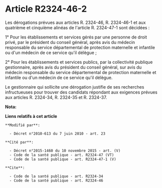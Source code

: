 # Article R2324-46-2

Les dérogations prévues aux articles R. 2324-46, R. 2324-46-1 et aux quatrième et cinquième alinéas de l'article R. 2324-47-1
sont décidées : 

1° Pour les établissements et services gérés par une personne de droit privé, par le président du conseil général, après avis
du médecin responsable du service départemental de protection maternelle et infantile ou d'un médecin de ce service qu'il
délègue ; 

2° Pour les établissements et services publics, par la collectivité publique gestionnaire, après avis du président du conseil
général, sur avis du médecin responsable du service départemental de protection maternelle et infantile ou d'un médecin de ce
service qu'il délègue. 

Le gestionnaire qui sollicite une dérogation justifie de ses recherches infructueuses pour trouver des candidats répondant
aux exigences prévues aux articles R. 2324-34, R. 2324-35 et R. 2324-37.

**Nota:**



**Liens relatifs à cet article**

	**Modifié par**:

	  - Décret n°2010-613 du 7 juin 2010 - art. 23

	**Cité par**:

	  - Décret n°2015-1460 du 10 novembre 2015 - art. (V)
	  - Code de la santé publique - art. R2324-47 (VT)
	  - Code de la santé publique - art. R2324-47-1 (V)

	**Cite**:

	  - Code de la santé publique - art. R2324-34
	  - Code de la santé publique - art. R2324-46
